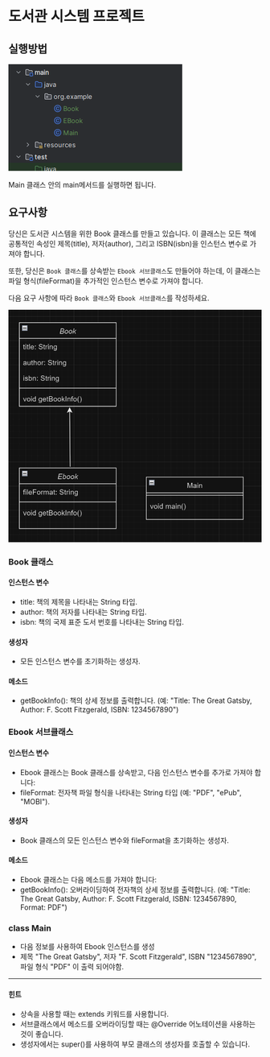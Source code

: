 
# 도서관 시스템 프로젝트

## 실행방법
![img.png](img.png)

Main 클래스 안의 main메서드를 실행하면 됩니다.


## 요구사항

당신은 도서관 시스템을 위한 Book 클래스를 만들고 있습니다.
이 클래스는 모든 책에 공통적인 속성인 제목(title), 저자(author), 그리고 ISBN(isbn)을 인스턴스 변수로 가져야 합니다.

또한, 당신은 `Book 클래스`를 상속받는 `Ebook 서브클래스`도 만들어야 하는데, 이 클래스는 파일 형식(fileFormat)을 추가적인 인스턴스 변수로 가져야 합니다.

다음 요구 사항에 따라 `Book 클래스`와 `Ebook 서브클래스`를 작성하세요.

![img_1.png](img_1.png)


### Book 클래스

####  인스턴스 변수
- title: 책의 제목을 나타내는 String 타입.
- author: 책의 저자를 나타내는 String 타입.
- isbn: 책의 국제 표준 도서 번호를 나타내는 String 타입.

#### 생성자
- 모든 인스턴스 변수를 초기화하는 생성자.

#### 메소드
- getBookInfo(): 책의 상세 정보를 출력합니다. (예: "Title: The Great Gatsby, Author: F. Scott Fitzgerald, ISBN: 1234567890")



### Ebook 서브클래스

#### 인스턴스 변수
- Ebook 클래스는 Book 클래스를 상속받고, 다음 인스턴스 변수를 추가로 가져야 합니다:
- fileFormat: 전자책 파일 형식을 나타내는 String 타입 (예: "PDF", "ePub", "MOBI").

#### 생성자
- Book 클래스의 모든 인스턴스 변수와 fileFormat을 초기화하는 생성자.


#### 메소드
- Ebook 클래스는 다음 메소드를 가져야 합니다:
- getBookInfo(): 오버라이딩하여 전자책의 상세 정보를 출력합니다. (예: "Title: The Great Gatsby, Author: F. Scott Fitzgerald, ISBN: 1234567890, Format: PDF")



### class Main
- 다음 정보를 사용하여 Ebook 인스턴스를 생성
- 제목 "The Great Gatsby", 저자 "F. Scott Fitzgerald", ISBN "1234567890", 파일 형식 "PDF" 이 출력 되어야함.
---

#### **힌트**
- 상속을 사용할 때는 extends 키워드를 사용합니다.
- 서브클래스에서 메소드를 오버라이딩할 때는 @Override 어노테이션을 사용하는 것이 좋습니다.
- 생성자에서는 super()를 사용하여 부모 클래스의 생성자를 호출할 수 있습니다.